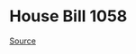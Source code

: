 # House Bill 1058

[Source](http://lawfilesext.leg.wa.gov/biennium/2023-24/Pdf/Bills/House%20Bills/1058.pdf)